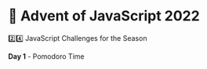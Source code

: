 # 🎄 Advent of JavaScript 2022
 
2️⃣4️⃣ JavaScript Challenges for the Season

**Day 1** - Pomodoro Time
